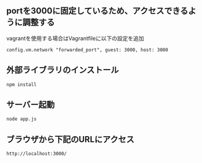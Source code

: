 ## portを3000に固定しているため、アクセスできるように調整する
vagrantを使用する場合はVagrantfileに以下の設定を追加

`config.vm.network "forwarded_port", guest: 3000, host: 3000`

## 外部ライブラリのインストール
`npm install`

## サーバー起動
`node app.js`

## ブラウザから下記のURLにアクセス
`http://localhost:3000/`
